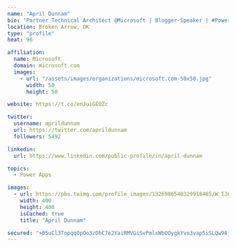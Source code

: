 ```yaml
---
name: "April Dunnam"
bio: "Partner Technical Architect @Microsoft | Blogger-Speaker | #PowerApps, #PowerAutomate, #Office365, #SharePoint | #WIT | #Karaoke Queen"
location: Broken Arrow, OK
type: "profile"
heat: 96

affiliation:
  name: Microsoft
  domain: microsoft.com
  images:
    - url: "/assets/images/organizations/microsoft.com-50x50.jpg"
      width: 50
      height: 50

website: https://t.co/enJuiGEQZc

twitter:
  username: aprildunnam
  url: https://twitter.com/aprildunnam
  followers: 5492

linkedin:
  url: https://www.linkedin.com/public-profile/in/april-dunnam

topics:
  - Power Apps

images:
  - url: https://pbs.twimg.com/profile_images/1326986540329918465/W_IJ6Ih2_400x400.jpg
    width: 400
    height: 400
    isCached: true
    title: "April Dunnam"

secured: "+05uCl3TnpqqOpOo3zDhC7e2YaiRMVGiSvPmlxWbOOygkYvo3vap5iSLQw98jP5D/EZr0V5JGVBK5DhFI4taFffXHMz1RykkdgDGaCq09/pLOPAjRIz42VzqS5PfzGl9A3z1lgXquxeTy8yIvieCDh3psRlOOvR7yTaef5wS6Zf3YMKmktj840rNnCy4X6VH02atUcsbZkCIfId18KUi2DNpCz3EcWVqC8ad9J3w7Hkd9cXQmdYydFx9GeEf9wMfKpPneHu0OCDWz2tGjw6ww68EYE6A9JX6rWQ7+C2x714oUjovfdEo53/wVrSNl8hq9gyQQ3zRMwTZQWGVvweuT3kiLdG6Pm1IRYxHYx/miNeNyHQiqn5zLrGYrSh9+lTmLNpD2mlj+dnlMLiMVvGriBD7jCf1S2V13wByM7dKsHQ=;1evo3IUAomYbm0qrLd7v4A=="
---
```


